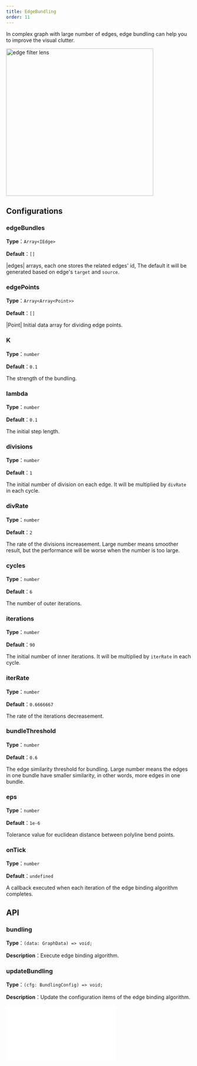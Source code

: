 ```yaml
---
title: EdgeBundling
order: 11
---
```


In complex graph with large number of edges, edge bundling can help you to improve the visual clutter.

<img alt="edge filter lens" src="https://gw.alipayobjects.com/mdn/rms_f8c6a0/afts/img/A*z9iXQq_kcrYAAAAAAAAAAABkARQnAQ" height='400'/>

## Configurations

### edgeBundles

**Type**：`Array<IEdge>`

**Default**：`[]`

|edges| arrays, each one stores the related edges' id, The default it will be generated based on edge's `target` and `source`. 

### edgePoints

**Type**：`Array<Array<Point>>`

**Default**：`[]`

|Point| Initial data array for dividing edge points.

### K

**Type**：`number`

**Default**：`0.1`

The strength of the bundling.

### lambda

**Type**：`number`

**Default**：`0.1`

The initial step length.

### divisions

**Type**：`number`

**Default**：`1`

The initial number of division on each edge. It will be multiplied by `divRate` in each cycle.

### divRate

**Type**：`number`

**Default**：`2`

The rate of the divisions increasement. Large number means smoother result, but the performance will be worse when the number is too large.

### cycles

**Type**：`number`

**Default**：`6`

The number of outer iterations.

### iterations

**Type**：`number`

**Default**：`90`

The initial number of inner iterations. It will be multiplied by `iterRate` in each cycle.

### iterRate

**Type**：`number`

**Default**：`0.6666667`

The rate of the iterations decreasement.

### bundleThreshold

**Type**：`number`

**Default**：`0.6`

The edge similarity threshold for bundling. Large number means the edges in one bundle have smaller similarity, in other words, more edges in one bundle.

### eps

**Type**：`number`

**Default**：`1e-6`

Tolerance value for euclidean distance between polyline bend points.

### onTick

**Type**：`number`

**Default**：`undefined`

A callback executed when each iteration of the edge binding algorithm completes.

## API

### bundling

**Type**：`(data: GraphData) => void;`

**Description**：Execute edge binding algorithm.

### updateBundling

**Type**：`(cfg: BundlingConfig) => void;`

**Description**：Update the configuration items of the edge binding algorithm.

<embed src="../../common/PluginAPIDestroy.zh.md"></embed>
